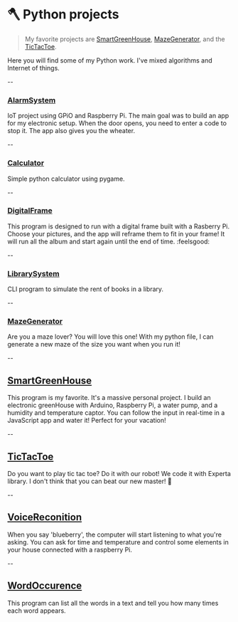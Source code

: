 # :axe: Python projects

> My favorite projects are [SmartGreenHouse](https://github.com/Copp31/Coding/tree/main/python/smartGreenHouse), [MazeGenerator](https://github.com/Copp31/Coding/tree/main/python/mazeGenerator), and the [TicTacToe](https://github.com/Copp31/Coding/tree/main/python/ticTacToe).


Here you will find some of my Python work. I've mixed algorithms and Internet of things.

-- 

### [AlarmSystem](https://github.com/Copp31/Coding/tree/main/python/alarmSystem)

IoT project using GPiO and Raspberry Pi. The main goal was to build an app for my electronic setup. 
When the door opens, you need to enter a code to stop it. 
The app also gives you the wheater. 

--

### [Calculator](https://github.com/Copp31/Coding/tree/main/python/calculator)

Simple python calculator using pygame. 

--

### [DigitalFrame](https://github.com/Copp31/Coding/tree/main/python/digitalFrame)

This program is designed to run with a digital frame built with a Rasberry Pi. 
Choose your pictures, and the app will reframe them to fit in your frame! It will run all the album and start again until the end of time. :feelsgood:

-- 

### [LibrarySystem](https://github.com/Copp31/Coding/tree/main/python/librarySystem)

CLI program to simulate the rent of books in a library. 

--

### [MazeGenerator](https://github.com/Copp31/Coding/tree/main/python/mazeGenerator)

Are you a maze lover? You will love this one! With my python file, I can generate a new maze of the size you want when you run it!

-- 

## [SmartGreenHouse](https://github.com/Copp31/Coding/tree/main/python/smartGreenHouse)

This program is my favorite. It's a massive personal project. I build an electronic greenHouse with Arduino, Raspberry Pi, a water pump, and a humidity and temperature captor. You can follow the input in real-time in a JavaScript app and water it! Perfect for your vacation!

--

## [TicTacToe](https://github.com/Copp31/Coding/tree/main/python/ticTacToe)

Do you want to play tic tac toe? Do it with our robot! We code it with Experta library. I don't think that you can beat our new master! :robot:

--

## [VoiceReconition](https://github.com/Copp31/Coding/tree/main/python/voiceRecognition)

When you say 'blueberry', the computer will start listening to what you're asking. You can ask for time and temperature and control some elements in your house connected with a raspberry Pi.

--

## [WordOccurence](https://github.com/Copp31/Coding/tree/main/python/wordOccurence)

This program can list all the words in a text and tell you how many times each word appears. 
